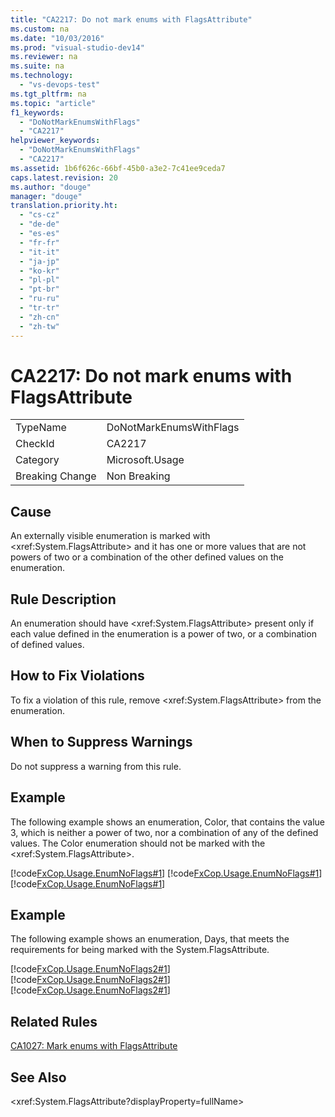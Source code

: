 ```yaml
---
title: "CA2217: Do not mark enums with FlagsAttribute"
ms.custom: na
ms.date: "10/03/2016"
ms.prod: "visual-studio-dev14"
ms.reviewer: na
ms.suite: na
ms.technology: 
  - "vs-devops-test"
ms.tgt_pltfrm: na
ms.topic: "article"
f1_keywords: 
  - "DoNotMarkEnumsWithFlags"
  - "CA2217"
helpviewer_keywords: 
  - "DoNotMarkEnumsWithFlags"
  - "CA2217"
ms.assetid: 1b6f626c-66bf-45b0-a3e2-7c41ee9ceda7
caps.latest.revision: 20
ms.author: "douge"
manager: "douge"
translation.priority.ht: 
  - "cs-cz"
  - "de-de"
  - "es-es"
  - "fr-fr"
  - "it-it"
  - "ja-jp"
  - "ko-kr"
  - "pl-pl"
  - "pt-br"
  - "ru-ru"
  - "tr-tr"
  - "zh-cn"
  - "zh-tw"
---
```

# CA2217: Do not mark enums with FlagsAttribute
|||  
|-|-|  
|TypeName|DoNotMarkEnumsWithFlags|  
|CheckId|CA2217|  
|Category|Microsoft.Usage|  
|Breaking Change|Non Breaking|  
  
## Cause  
 An externally visible enumeration is marked with \<xref:System.FlagsAttribute> and it has one or more values that are not powers of two or a combination of the other defined values on the enumeration.  
  
## Rule Description  
 An enumeration should have \<xref:System.FlagsAttribute> present only if each value defined in the enumeration is a power of two, or a combination of defined values.  
  
## How to Fix Violations  
 To fix a violation of this rule, remove \<xref:System.FlagsAttribute> from the enumeration.  
  
## When to Suppress Warnings  
 Do not suppress a warning from this rule.  
  
## Example  
 The following example shows an enumeration, Color, that contains the value 3, which is neither a power of two, nor a combination of any of the defined values. The Color enumeration should not be marked with the \<xref:System.FlagsAttribute>.  
  
 [!code[FxCop.Usage.EnumNoFlags#1](../codequality/codesnippet/CPP/ca2217--do-not-mark-enums-with-flagsattribute_1.cpp)]
[!code[FxCop.Usage.EnumNoFlags#1](../codequality/codesnippet/CSharp/ca2217--do-not-mark-enums-with-flagsattribute_1.cs)]
[!code[FxCop.Usage.EnumNoFlags#1](../codequality/codesnippet/VisualBasic/ca2217--do-not-mark-enums-with-flagsattribute_1.vb)]  
  
## Example  
 The following example shows an enumeration, Days, that meets the requirements for being marked with the System.FlagsAttribute.  
  
 [!code[FxCop.Usage.EnumNoFlags2#1](../codequality/codesnippet/CPP/ca2217--do-not-mark-enums-with-flagsattribute_2.cpp)]
[!code[FxCop.Usage.EnumNoFlags2#1](../codequality/codesnippet/CSharp/ca2217--do-not-mark-enums-with-flagsattribute_2.cs)]
[!code[FxCop.Usage.EnumNoFlags2#1](../codequality/codesnippet/VisualBasic/ca2217--do-not-mark-enums-with-flagsattribute_2.vb)]  
  
## Related Rules  
 [CA1027: Mark enums with FlagsAttribute](../codequality/ca1027--mark-enums-with-flagsattribute.md)  
  
## See Also  
 \<xref:System.FlagsAttribute?displayProperty=fullName>